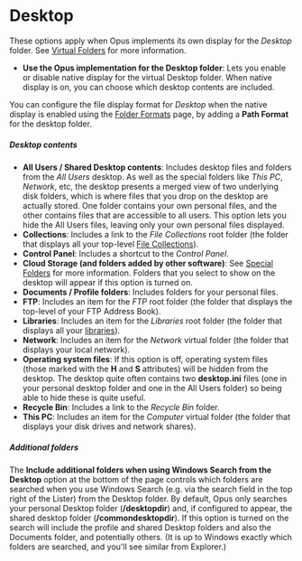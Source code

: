 # Desktop

These options apply when Opus implements its own display for the *Desktop* folder. See [Virtual Folders](../virtual_folders/RAEDME.md) for more information.

- **Use the Opus implementation for the Desktop folder**: Lets you enable or disable native display for the virtual Desktop folder. When native display is on, you can choose which desktop contents are included.

You can configure the file display format for *Desktop* when the native display is enabled using the [Folder Formats](../folder_formats/RAEDME.md) page, by adding a **Path Format** for the desktop folder.

##### Desktop contents

- **All Users / Shared Desktop contents**: Includes desktop files and folders from the *All Users* desktop. As well as the special folders like *This PC*, *Network*, etc, the desktop presents a merged view of two underlying disk folders, which is where files that you drop on the desktop are actually stored. One folder contains your own personal files, and the other contains files that are accessible to all users. This option lets you hide the All Users files, leaving only your own personal files displayed.
- **Collections**: Includes a link to the *File Collections* root folder (the folder that displays all your top-level [File Collections](/Manual/basic_concepts/virtual_file_system/file_collections/RAEDME.md)).
- **Control Panel**: Includes a shortcut to the *Control Panel*.
- **Cloud Storage (and folders added by other software)**: See [Special Folders](../special_folders.md) for more information. Folders that you select to show on the desktop will appear if this option is turned on.
- **Documents / Profile folders**: Includes folders for your personal files.
- **FTP**: Includes an item for the *FTP* root folder (the folder that displays the top-level of your FTP Address Book).
- **Libraries**: Includes an item for the *Libraries* root folder (the folder that displays all your [libraries](/Manual/basic_concepts/virtual_file_system/libraries.md)).
- **Network**: Includes an item for the *Network* virtual folder (the folder that displays your local network).
- **Operating system files**: If this option is off, operating system files (those marked with the **H** and **S** attributes) will be hidden from the desktop. The desktop quite often contains two **desktop.ini** files (one in your personal desktop folder and one in the All Users folder) so being able to hide these is quite useful.
- **Recycle Bin**: Includes a link to the *Recycle Bin* folder.
- **This PC**: Includes an item for the *Computer* virtual folder (the folder that displays your disk drives and network shares).

##### Additional folders

The **Include additional folders when using Windows Search from the Desktop** option at the bottom of the page controls which folders are searched when you use Windows Search (e.g. via the search field in the top right of the Lister) from the Desktop folder. By default, Opus only searches your personal Desktop folder (**/desktopdir**) and, if configured to appear, the shared desktop folder (**/commondesktopdir**). If this option is turned on the search will include the profile and shared Desktop folders and also the Documents folder, and potentially others. (It is up to Windows exactly which folders are searched, and you'll see similar from Explorer.)
